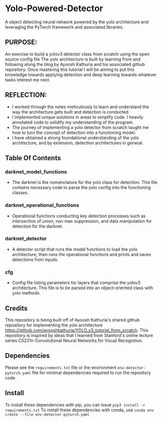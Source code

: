 # Yolo-Powered-Detector
A object detecting neural network powered by the yolo architecture and leveraging the PyTorch framework and associated libraries.

## PURPOSE:
An exercise to build a yolov3 detector class from scratch using the open source config file
The yolo architecture is built by learning from and following along the blog by Ayoosh Kathuria and his associated github repository.
Once mastering this tutorial I will be aiming to put this knowledge towards applying detection and deep learning towards whatever tasks interest me next.

## REFLECTION:
- I worked through the notes meticulously to learn and understand the way the architecture gets built and detection is conducted.
- I implemented unique solutions in areas to simplify code. I heavily annotated code to solidify my understanding of the program.
- The journey of implementing a yolo detector from scratch taught me how to turn the concept of detection into a functioning model.
- I have obtained a strong foundational understanding of the yolo architecture, and by extension, detection architectures in general.

## Table Of Contents
### darknet_model_functions
- The darknet is the nomenclature for the yolo class for detection. This file contains necessary code to parse the yolo config into the functioning classes.

### darknet_operational_functions
- Operational functions conducting key detection processes such as intersection of union, non max suppression, and data manipulation for detection for the darknet.

### darknet_detector
- A detector script that runs the model functions to load the yolo architecture, then runs the operational functions and prints and saves detections from inputs.

### cfg
- Config file listing parameters for layers that comprise the yolov3 architecture. This file is to be parsed into an object-oriented class with yolo methods.

## Credits
This repository is being built off of Ayoosh Kathuria's shared github repository for implementing the yolo architecture https://github.com/ayooshkathuria/YOLO_v3_tutorial_from_scratch.
This repository is inspired by ideas that I learned from Stanford's online lecture series CS231n Convolutional Neural Networks for Visual Recognition.

## Dependencies
Please see the `requirements.txt` file or the environment `env-detector-pytorch.yaml` file for minimal dependencies required to run the repository code.

## Install
To install these dependencies with pip, you can issue `pip3 install -r requirements.txt`
To install these dependencies with conda, use `conda env create --file env-detector-pytorch.yaml`
